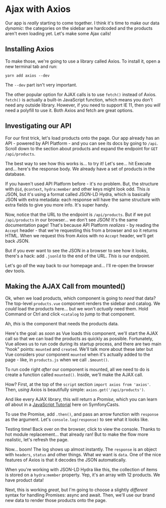 # Ajax with Axios

Our app is *really* starting to come together. I think it's time to make our
data *dynamic*: the categories on the sidebar are hardcoded and the products
aren't even loading yet. Let's make some Ajax calls!

## Installing Axios

To make those, we're going to use a library called Axios. To install it,
open a new terminal tab and run:

```terminal
yarn add axios --dev
```

The `--dev` part isn't very important.

The other popular option for AJAX calls is to use `fetch()` instead of Axios.
`fetch()` is actually a built-in JavaScript function, which means you don't need
any outside library. However, if you need to support IE 11, then you *will* need
a polyfill to use it. Both Axios and fetch are great options.

## Investigating our API

For our first trick, let's load products onto the page. Our app already has
an API - powered by API Platform - and you can see its docs by going to `/api`.
Scroll down to the section about products and expand the endpoint for
`GET /api/products`.

The best way to see how this works is... to try it! Let's see... hit Execute
and... here's the response body. We already have a set of products in the
database.

If you haven't used API Platform before - it's *no* problem. But, the structure
with `@id`, `@context`, `hydra:member` and other keys might look odd. This *is*
JSON, but it's using a format called JSON-LD Hydra, which is basically JSON with
extra metadata: each response will have the same structure with extra fields
to give you more info. It's super handy.

Now, notice that the URL to the endpoint is `/api/products`. But if we put
`/api/products` in our browser... we don't see JSON! It's the same documentation
page! That's because API Platform *realizes* - by reading the `Accept` header -
that we're requesting this from a browser and so it returns HTML. When we request
this from Axios with no `Accept` header, we'll get back JSON.

But if you ever want to see the JSON in a browser to see how it looks, there's a
hack: add `.jsonld` to the end of the URL. *This* is our endpoint.

Let's go *all* the way back to our homepage and... I'll re-open the browser dev tools.

## Making the AJAX Call from mounted()

Ok, when we load products, which component is going to *need* that data? The
top-level `products.vue` component renders the sidebar and catalog. We *could*
load the products here... but we won't *actually* need them. Hold Command or Ctrl
and click `<catalog` to jump to that component.

Ah, *this* is the component that needs the products data.

Here's the goal: as *soon* as Vue loads this component, we'll start the AJAX call
so that we can load the products as quickly as possible. Fortunately, Vue allows
us to run code during its startup process, and there are two main "hook" points:
`mounted` and `created`. We'll talk more about these later but Vue considers your
component `mounted` when it's actually added to the page - like, in `products.js`
when we call `.$mount()`.

To run code right *after* our component is mounted, all we need to do is create
a function called `mounted()`. Inside, we'll make the AJAX call.

How? First, at the top of the `script` section `import axios from 'axios'`. Then,
*using* Axios is beautifully simple: `axios.get('/api/products')`.

And like every AJAX library, this will return a *Promise*, which you can learn
*all* about in a
[JavaScript Tutorial](https://symfonycasts.com/screencast/javascript/all-about-promises)
here on SymfonyCasts.

To use the Promise, add `.then()`, and pass an arrow function with `response`
as the argument. Let's `console.log(response)` to see what it looks like.

Testing time! Back over on the browser, click to view the console. Thanks to hot
module replacement... that already ran! But to make the flow more realistic,
let's refresh the page.

Now... boom! The log shows up almost instantly. The `response` is an object
with `headers`, `status` and other things. What *we* want is `data`. One of the
nice features of Axios is that it decodes the JSON automatically.

When you're working with JSON-LD Hydra like this, the collection of items
is stored on a `hydra:member` property. Yep, it's an array with 12 products. We
have product data!

Next, this is working *great*, but I'm going to choose a slightly *different*
syntax for handling Promises: async and await. Then, we'll use our brand new
data to render those products onto the page.
